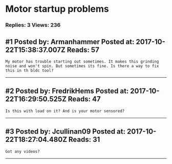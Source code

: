 # Motor startup problems

### Replies: 3 Views: 236

## \#1 Posted by: Armanhammer Posted at: 2017-10-22T15:38:37.007Z Reads: 57

```
My motor has trouble starting out sometimes. It makes this grinding noise and won't spin. But sometimes its fine. Is there a way to fix this in th bldc tool?
```

---
## \#2 Posted by: FredrikHems Posted at: 2017-10-22T16:29:50.525Z Reads: 47

```
Is this with load on it? And is your motor sensored?
```

---
## \#3 Posted by: Jcullinan09 Posted at: 2017-10-22T18:27:04.480Z Reads: 31

```
Got any videos?
```

---
